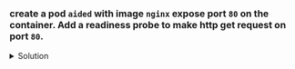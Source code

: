 ### create a pod `aided` with image `nginx` expose port `80` on the container. Add a readiness probe to make http get request on port `80`. 

<details><summary>Solution</summary>
<p>

```bash
# generate pod yaml
k run aided --image=nginx --dry-run=client -o yaml

# update metadata of pod yaml
apiVersion: v1
kind: Pod
metadata:
  creationTimestamp: null
  labels:
    run: aided
  name: aided
spec:
  containers:
  - image: nginx
    name: aided
    ports:
      - containerPort: 80
    readinessProbe:
      httpGet:
        path: /
        port: 80
    resources: {}
  dnsPolicy: ClusterFirst
  restartPolicy: Always
status: {}
```
</p>
</details>